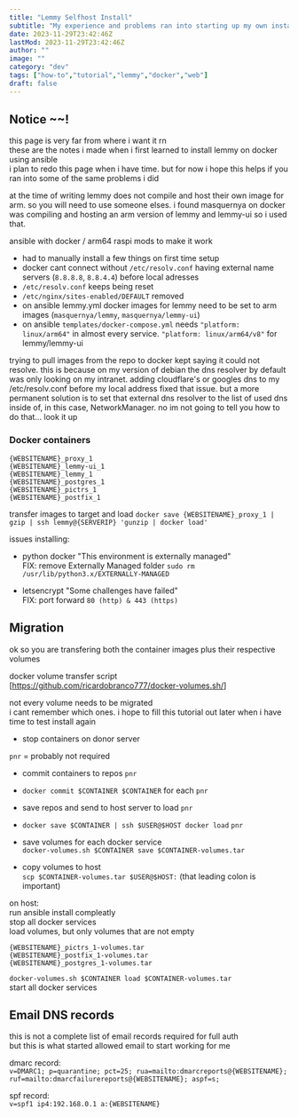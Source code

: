 ```yaml
---
title: "Lemmy Selfhost Install"
subtitle: "My experience and problems ran into starting up my own instance"
date: 2023-11-29T23:42:46Z
lastMod: 2023-11-29T23:42:46Z
author: ""
image: ""
category: "dev"
tags: ["how-to","tutorial","lemmy","docker","web"]
draft: false
---
```

## Notice ~~!
this page is very far from where i want it rn  
these are the notes i made when i first learned to install lemmy on docker using ansible  
i plan to redo this page when i have time. but for now i hope this helps if you ran into some of the same problems i did

at the time of writing lemmy does not compile and host their own image for arm. so you will need to use someone elses.
i found masquernya on docker was compiling and hosting an arm version of lemmy and lemmy-ui so i used that.

ansible with docker / arm64 raspi mods to make it work
- had to manually install a few things on first time setup
- docker cant connect without `/etc/resolv.conf` having external name servers (`8.8.8.8`, `8.8.4.4`) before local adresses
- `/etc/resolv.conf` keeps being reset
- `/etc/nginx/sites-enabled/DEFAULT` removed
- on ansible lemmy.yml docker images for lemmy need to be set to arm images (`masquernya/lemmy`, `masquernya/lemmy-ui`)
- on ansible `templates/docker-compose.yml` needs `"platform: linux/arm64"` in almost every service. `"platform: linux/arm64/v8"` for lemmy/lemmy-ui

trying to pull images from the repo to docker kept saying it could not resolve.
this is because on my version of debian the dns resolver by default was only looking on my intranet.
adding cloudflare's or googles dns to my /etc/resolv.conf before my local address fixed that issue.
but a more permanent solution is to set that external dns resolver to the list of used dns inside of, in this case, NetworkManager.
no im not going to tell you how to do that... look it up

### Docker containers

```text
{WEBSITENAME}_proxy_1  
{WEBSITENAME}_lemmy-ui_1  
{WEBSITENAME}_lemmy_1  
{WEBSITENAME}_postgres_1  
{WEBSITENAME}_pictrs_1  
{WEBSITENAME}_postfix_1  
```

transfer images to target and load
`docker save {WEBSITENAME}_proxy_1 | gzip | ssh lemmy@{SERVERIP} 'gunzip | docker load'`  


issues installing:  
- python docker "This environment is externally managed"  
FIX: remove Externally Managed folder `sudo rm /usr/lib/python3.x/EXTERNALLY-MANAGED`

- letsencrypt "Some challenges have failed"  
FIX: port forward `80 (http) & 443 (https)`


## Migration

ok so you are transfering both the container images plus their respective volumes

docker volume transfer script  
[<https://github.com/ricardobranco777/docker-volumes.sh/>]

not every volume needs to be migrated  
i cant remember which ones. i hope to fill this tutorial out later when i have time to test install again

- stop containers on donor server

`pnr` = probably not required  
- commit containers to repos `pnr`  
- `docker commit $CONTAINER $CONTAINER` for each `pnr`  
- save repos and send to host server to load `pnr`  
- `docker save $CONTAINER | ssh $USER@$HOST docker load` `pnr`  

- save volumes for each docker service  
`docker-volumes.sh $CONTAINER save $CONTAINER-volumes.tar`  

- copy volumes to host  
`scp $CONTAINER-volumes.tar $USER@$HOST:` (that leading colon is important)  

on host:  
run ansible install compleatly  
stop all docker services  
load volumes, but only volumes that are not empty
```text
{WEBSITENAME}_pictrs_1-volumes.tar  
{WEBSITENAME}_postfix_1-volumes.tar  
{WEBSITENAME}_postgres_1-volumes.tar  
```

`docker-volumes.sh $CONTAINER load $CONTAINER-volumes.tar`  
start all docker services  

## Email DNS records

this is not a complete list of email records required for full auth  
but this is what started allowed email to start working for me

dmarc record:  
`v=DMARC1; p=quarantine; pct=25; rua=mailto:dmarcreports@{WEBSITENAME}; ruf=mailto:dmarcfailurereports@{WEBSITENAME}; aspf=s;`  

spf record:  
`v=spf1 ip4:192.168.0.1 a:{WEBSITENAME}`  